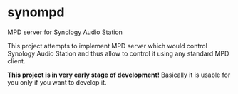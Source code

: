 synompd
=======

MPD server for Synology Audio Station 

This project attempts to implement MPD server which would control Synology
Audio Station and thus allow to control it using any standard MPD client.

**This project is in very early stage of development!** Basically it is usable 
for you only if you want to develop it.